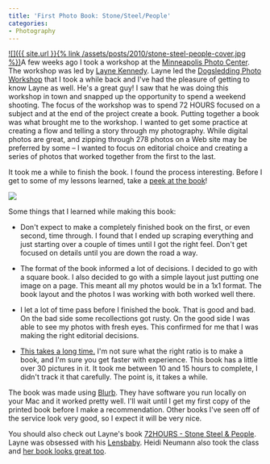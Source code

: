 ```yaml
---
title: 'First Photo Book: Stone/Steel/People'
categories:
- Photography
---
```


[![]({{ site.url }}{% link /assets/posts/2010/stone-steel-people-cover.jpg %})](http://www.blurb.com/bookstore/detail/1813441)A few weeks ago I took a workshop at the [Minneapolis Photo Center](http://www.mplsphotocenter.com/). The workshop was led by [Layne Kennedy](http://www.laynekennedy.com/). Layne led the [Dogsledding Photo Workshop](/thingelstad/photos-from-wintergreen-dog-sledding-trip) that I took a while back and I've had the pleasure of getting to know Layne as well. He's a great guy! I saw that he was doing this workshop in town and snapped up the opportunity to spend a weekend shooting.
The focus of the workshop was to spend 72 HOURS focused on a subject and at the end of the project create a book. Putting together a book was what brought me to the workshop. I wanted to get some practice at creating a flow and telling a story through my photography. While digital photos are great, and zipping through 278 photos on a Web site may be preferred by some – I wanted to focus on editorial choice and creating a series of photos that worked together from the first to the last.

It took me a while to finish the book. I found the process interesting. Before I get to some of my lessons learned, take a [peek at the book](http://www.blurb.com/bookstore/detail/1813441)!

[![](http://bookshow.blurb.com/bookshow/cache/P2514909/md/wcover_2.png)](http://www.blurb.com/books/preview/1813441?ce=blurb_ew&utm_source=widget)

Some things that I learned while making this book:



  * Don't expect to make a completely finished book on the first, or even second, time through. I found that I ended up scraping everything and just starting over a couple of times until I got the right feel. Don't get focused on details until you are down the road a way.


  * The format of the book informed a lot of decisions. I decided to go with a square book. I also decided to go with a simple layout just putting one image on a page. This meant all my photos would be in a 1x1 format. The book layout and the photos I was working with both worked well there.


  * I let a lot of time pass before I finished the book. That is good and bad. On the bad side some recollections got rusty. On the good side I was able to see my photos with fresh eyes. This confirmed for me that I was making the right editorial decisions.


  * [This takes a long time.](/thingelstad/editing-a-book) I'm not sure what the right ratio is to make a book, and I'm sure you get faster with experience. This book has a little over 30 pictures in it. It took me between 10 and 15 hours to complete, I didn't track it that carefully. The point is, it takes a while.

The book was made using [Blurb](http://www.blurb.com/). They have software you run locally on your Mac and it worked pretty well. I'll wait until I get my first copy of the printed book before I make a recommendation. Other books I've seen off of the service look very good, so I expect it will be very nice.

You should also check out Layne's book [72HOURS - Stone Steel & People](http://www.blurb.com/bookstore/detail/1679788). Layne was obsessed with his [Lensbaby](http://www.lensbaby.com/). Heidi Neumann also took the class and [her book looks great too](http://www.blurb.com/bookstore/detail/1709624).
